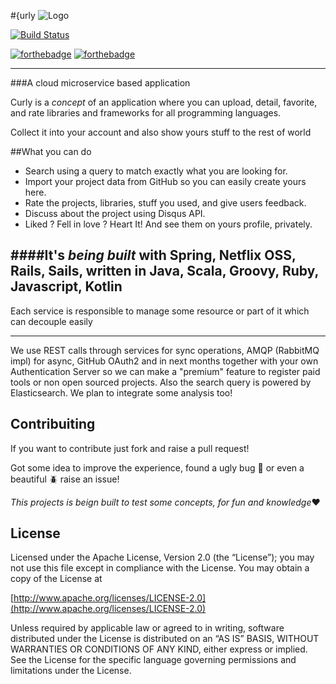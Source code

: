 #{urly ![Logo](https://raw.githubusercontent.com/crly/webapp/master/public/assets/images/logo60.png)   

[![Build Status](https://travis-ci.org/crly/curly.svg?branch=master)](https://travis-ci.org/crly/curly)


[![forthebadge](http://forthebadge.com/images/badges/no-ragrets.svg)](http://forthebadge.com) [![forthebadge](http://forthebadge.com/images/badges/compatibility-betamax.svg)](http://forthebadge.com)

---------------------------------------------------------------------------


###A cloud microservice based application


Curly is a *concept* of an application where you can upload, detail, favorite, and rate libraries and frameworks for all programming languages.

Collect it into your account and also show yours stuff to the rest of world

##What you can do
* Search using a query to match exactly what you are looking for.
* Import your project data from GitHub so you can easily create yours here.
* Rate the projects, libraries, stuff you used, and give users feedback.
* Discuss about the project using Disqus API.
* Liked ? Fell in love ? Heart It! And see them on yours profile, privately.


####It's *being built* with Spring, Netflix OSS, Rails, Sails, written in Java, Scala, Groovy, Ruby, Javascript, Kotlin
-----------------------------------------------------------------------------


Each service is responsible to manage some resource or part of it which can decouple easily

-----------------------------------------------------------------------------
We use REST calls through services for sync operations, AMQP (RabbitMQ impl) for async, GitHub OAuth2 and in next months together with your own Authentication Server so we can make a "premium" feature to register paid tools or non open sourced projects. Also the search query is powered by Elasticsearch. We plan to integrate some analysis too!

## Contribuiting 

If you want to contribute just fork and raise a pull request! 

Got some idea to improve the experience, found a ugly bug :bug: or even a beautiful :beetle: raise an issue!


*This projects is beign built to test some concepts, for fun and knowledge*:heart:

## License


Licensed under the Apache License, Version 2.0 (the “License”); you may not use this file except in compliance with the License. You may obtain a copy of the License at

[http://www.apache.org/licenses/LICENSE-2.0](http://www.apache.org/licenses/LICENSE-2.0)

Unless required by applicable law or agreed to in writing, software distributed under the License is distributed on an “AS IS” BASIS, WITHOUT WARRANTIES OR CONDITIONS OF ANY KIND, either express or implied. See the License for the specific language governing permissions and limitations under the License.
